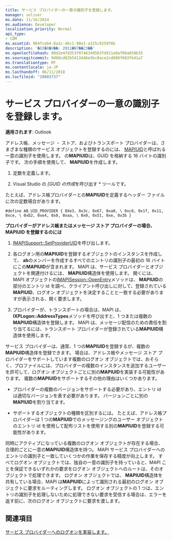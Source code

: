 ```yaml
---
title: サービス プロバイダーの一意の識別子を登録します。
manager: soliver
ms.date: 11/16/2014
ms.audience: Developer
localization_priority: Normal
api_type:
- COM
ms.assetid: 964fceb4-8a1c-46c1-98e1-a325c9259f8b
description: '�ŏI�X�V��: 2011�N7��23��'
ms.openlocfilehash: 80d2e4fd353f0746349563fd911e0af09a658b35
ms.sourcegitcommit: 9d60cd82b5413446e5bc8ace2cd689f683fb41a7
ms.translationtype: MT
ms.contentlocale: ja-JP
ms.lasthandoff: 06/11/2018
ms.locfileid: "19803737"
---
```

# <a name="registering-service-provider-unique-identifiers"></a>サービス プロバイダーの一意の識別子を登録します。

  
  
**適用されます**: Outlook 
  
アドレス帳、メッセージ ・ ストア、およびトランスポート プロバイダーは、さまざまな種類のサービス オブジェクトを登録するのには、 [MAPIUID](mapiuid.md)と呼ばれる一意の識別子を使用します。 の**MAPIUID**は、GUID を格納する 16 バイトの識別子です。 次の手順を使用して、 **MAPIUID**を作成します。 
  
1. 定数を定義します。
    
2. Visual Studio の *[GUID の作成*を呼び出す * ツールです。 
    
たとえば、アドレス帳プロバイダーとの**MAPIUID**を定義するヘッダー ファイルに次の定数場合があります。
  
 `#define AB_UID_PROVIDER { 0Xe3, 0x3c, 0x67, 0xa0, \ 0xc8, 0x1f, 0x11, 0xce, \ 0xb2, 0xe4, 0x0, 0xaa, \ 0x0, 0x51, 0xe, 0x3b }`
  
 **プロバイダーがアドレス帳またはメッセージ ストア プロバイダーの場合、MAPIUID を登録するのには**
  
1. [IMAPISupport::SetProviderUID](imapisupport-setprovideruid.md)を呼び出します。
    
2. 各ログオン用の**MAPIUID**を登録するオブジェクトのインスタンスを作成して、 **ab**のメンバーを作成するすべてのエントリの識別子の最初の 16 バイトにこの**MAPIUID**が含まれます。 MAPI は、サービス プロバイダーとオブジェクトを関連付けるには、 **MAPIUID**構造体を使用します。 開くには、MAPI オブジェクトの[IMAPISession::OpenEntry](imapisession-openentry.md)メソッドは、 **MAPIUID**の部分のエントリ id を調べ、クライアント呼び出しに対して、登録されている**MAPIUID**、ログオン オブジェクトを決定することと一致する必要がありますが表示される、開く要求します。
    
3. プロバイダーが、トランスポートの場合は、MAPI は、 **IXPLogon::AddressTypes**メソッドを呼び出すと、1 つまたは複数の**MAPIUID**構造体を登録します。 MAPI は、メッセージ配信のための責任を割り当てるには、トランスポート プロバイダーが登録されている**MAPIUID**構造体を使用します。 
    
サービス プロバイダーは、通常、1 つの**MAPIUID**を登録するが、複数の**MAPIUID**構造体を登録できます。 場合は、アドレス帳やメッセージ ストア プロバイダーをサポートしています複数のログオン オブジェクトでは、おそらく、プロファイルには、プロバイダーの複数のインスタンスを追加するユーザーを許可して、ログオン オブジェクトごとに別の**MAPIUID**を実装する可能性があります。 複数の**MAPIUID**をサポートするその他の理由はいくつかあります。
  
- プロバイダーの複数のバージョンをサポートする必要があり、エントリ id は適切なバージョンを表す必要があります。 バージョンごとに別の**MAPIUID**を割り当てます。 
    
- サポートするオブジェクトの種類を区別するには。 たとえば、アドレス帳プロバイダーは 1 つの**MAPIUID**でのメッセージングのユーザー オブジェクトのエントリ id を使用して配布リストを使用する別の**MAPIUID**を登録する可能性があります。 
    
同時にアクティブになっている複数のログオン オブジェクトが存在する場合、合理的ごとに一意の**MAPIUID**構造体を持つ。 MAPI サービス プロバイダーへのエントリの識別子と一致していくつかの作業を保存する精度が向上します。 すべてログオン オブジェクトでは、独自の一意の識別子を持っていると、MAPI ことを保証できるいずれかの要求をログオン オブジェクトへのルートは、そのオブジェクトで処理できます。 ログオン オブジェクトでは、 **MAPIUID**構造体を共有している場合、MAPI は**MAPIUID**によって識別される最初のログオン オブジェクトに要求をルーティングします。 ログオン オブジェクトの 1 つは、エントリの識別子を処理しないために処理できない要求を受信する場合は、エラーを返す前に、次のログオン オブジェクトに要求を渡します。
  
## <a name="see-also"></a>関連項目



[サービス プロバイダーへのログオンを実装します。](implementing-service-provider-logon.md)

